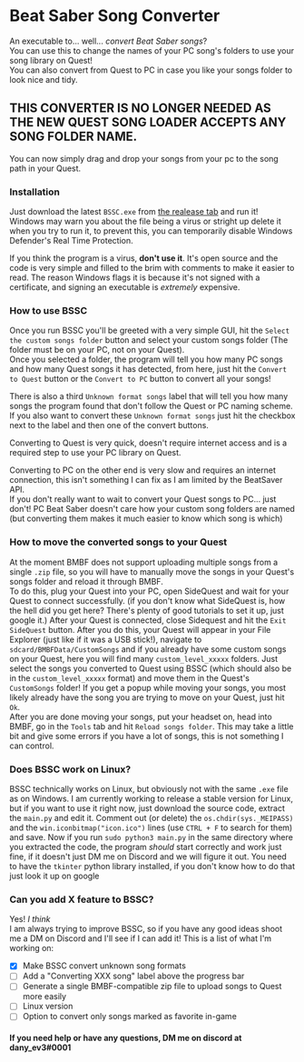 # Beat Saber Song Converter
An executable to... well... _convert Beat Saber songs_?\
You can use this to change the names of your PC song's folders to use your song library on Quest!\
You can also convert from Quest to PC in case you like your songs folder to look nice and tidy.

## THIS CONVERTER IS NO LONGER NEEDED AS THE NEW QUEST SONG LOADER ACCEPTS ANY SONG FOLDER NAME.
You can now simply drag and drop your songs from your pc to the song path in your Quest.

### Installation
Just download the latest `BSSC.exe` from [the realease tab](https://github.com/danyev3/beat_saber_song_converter/releases/latest) and run it!\
Windows may warn you about the file being a virus or stright up delete it when you try to run it, to prevent this, you can temporarily disable Windows Defender's Real Time Protection.

If you think the program is a virus, **don't use it**. It's open source and the code is very simple and filled to the brim with comments to make it easier to read. The reason Windows flags it is because it's not signed with a certificate, and signing an executable is _extremely_ expensive.

### How to use BSSC
Once you run BSSC you'll be greeted with a very simple GUI, hit the `Select the custom songs folder` button and select your custom songs folder (The folder must be on your PC, not on your Quest).\
Once you selected a folder, the program will tell you how many PC songs and how many Quest songs it has detected, from here, just hit the `Convert to Quest` button or the `Convert to PC` button to convert all your songs!

There is also a third `Unknown format songs` label that will tell you how many songs the program found that don't follow the Quest or PC naming scheme.\
If you also want to convert these `Unknown format songs` just hit the checkbox next to the label and then one of the convert buttons.

Converting to Quest is very quick, doesn't require internet access and is a required step to use your PC library on Quest.

Converting to PC on the other end is very slow and requires an internet connection, this isn't something I can fix as I am limited by the BeatSaver API.\
If you don't really want to wait to convert your Quest songs to PC... just don't! PC Beat Saber doesn't care how your custom song folders are named (but converting them makes it much easier to know which song is which)

### How to move the converted songs to your Quest
At the moment BMBF does not support uploading multiple songs from a single `.zip` file, so you will have to manually move the songs in your Quest's songs folder and reload it through BMBF.\
To do this, plug your Quest into your PC, open SideQuest and wait for your Quest to connect successfully. (if you don't know what SideQuest is, how the hell did you get here? There's plenty of good tutorials to set it up, just google it.) After your Quest is connected, close Sidequest and hit the `Exit SideQuest` button. After you do this, your Quest will appear in your File Explorer (just like if it was a USB stick!), navigate to `sdcard/BMBFData/CustomSongs` and if you already have some custom songs on your Quest, here you will find many `custom_level_xxxxx` folders. Just select the songs you converted to Quest using BSSC (which should also be in the `custom_level_xxxxx` format) and move them in the Quest's `CustomSongs` folder! If you get a popup while moving your songs, you most likely already have the song you are trying to move on your Quest, just hit `Ok`.\
After you are done moving your songs, put your headset on, head into BMBF, go in the `Tools` tab and hit `Reload songs folder`. This may take a little bit and give some errors if you have a lot of songs, this is not something I can control.

### Does BSSC work on Linux?
BSSC technically works on Linux, but obviously not with the same `.exe` file as on Windows. I am currently working to release a stable version for Linux, but if you want to use it right now, just download the source code, extract the `main.py` and edit it. Comment out (or delete) the `os.chdir(sys._MEIPASS)` and the `win.iconbitmap("icon.ico")` lines (use `CTRL + F` to search for them) and save. Now if you run `sudo python3 main.py` in the same directory where you extracted the code, the program *should* start correctly and work just fine, if it doesn't just DM me on Discord and we will figure it out. You need to have the `tkinter` python library installed, if you don't know how to do that just look it up on google

### Can you add X feature to BSSC?
Yes! *I think*\
I am always trying to improve BSSC, so if you have any good ideas shoot me a DM on Discord and I'll see if I can add it!
This is a list of what I'm working on:
- [x] Make BSSC convert unknown song formats
- [ ] Add a "Converting XXX song" label above the progress bar
- [ ] Generate a single BMBF-compatible zip file to upload songs to Quest more easily
- [ ] Linux version
- [ ] Option to convert only songs marked as favorite in-game

#### If you need help or have any questions, DM me on discord at dany_ev3#0001
